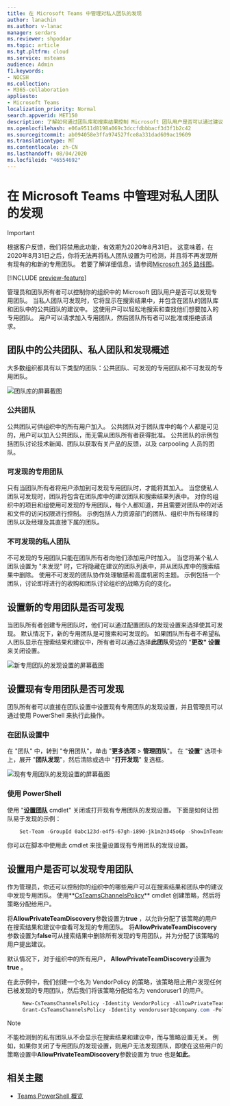 ```yaml
---
title: 在 Microsoft Teams 中管理对私人团队的发现
author: lanachin
ms.author: v-lanac
manager: serdars
ms.reviewer: shpoddar
ms.topic: article
ms.tgt.pltfrm: cloud
ms.service: msteams
audience: Admin
f1.keywords:
- NOCSH
ms.collection:
- M365-collaboration
appliesto:
- Microsoft Teams
localization_priority: Normal
search.appverid: MET150
description: 了解如何通过团队库和搜索结果控制 Microsoft 团队用户是否可以通过建议发现专用团队。
ms.openlocfilehash: e06a9511d8198a069c3dccfdbbbacf3d3f1b2c42
ms.sourcegitcommit: ab094058e3ffa974527fce8a331dad609ac19609
ms.translationtype: MT
ms.contentlocale: zh-CN
ms.lasthandoff: 08/04/2020
ms.locfileid: "46554692"
---
```

# <a name="manage-discovery-of-private-teams-in-microsoft-teams"></a>在 Microsoft Teams 中管理对私人团队的发现

> [!IMPORTANT]
> 根据客户反馈，我们将禁用此功能，有效期为2020年8月31日。 这意味着，在2020年8月31日之后，你将无法再将私人团队设置为可检测，并且将不再发现所有现有的和新的专用团队。 若要了解详细信息，请参阅[Microsoft 365 路线图](https://www.microsoft.com/en-us/microsoft-365/roadmap?featureid=44370)。

[!INCLUDE [preview-feature](includes/preview-feature.md)]

管理员和团队所有者可以控制你的组织中的 Microsoft 团队用户是否可以发现专用团队。 当私人团队可发现时，它将显示在搜索结果中，并包含在团队的团队库和团队中的公共团队的建议中。 这使用户可以轻松地搜索和查找他们想要加入的专用团队。 用户可以请求加入专用团队，然后团队所有者可以批准或拒绝该请求。

## <a name="overview-of-public-teams-private-teams-and-discovery-in-teams"></a>团队中的公共团队、私人团队和发现概述

大多数组织都具有以下类型的团队：公共团队、可发现的专用团队和不可发现的专用团队。

![团队库的屏幕截图](media/private-team-discovery-team-gallery.png)

### <a name="public-teams"></a>公共团队

公共团队可供组织中的所有用户加入。 公共团队对于团队库中的每个人都是可见的，用户可以加入公共团队，而无需从团队所有者获得批准。 公共团队的示例包括团队讨论技术新闻、团队以获取有关产品的反馈，以及 carpooling 人员的团队。

### <a name="discoverable-private-teams"></a>可发现的专用团队

只有当团队所有者将用户添加到可发现专用团队时，才能将其加入。 当您使私人团队可发现时，团队将包含在团队库中的建议团队和搜索结果列表中。 对你的组织中的项目和组使用可发现的专用团队，每个人都知道，并且需要对团队中的对话和文件的访问权限进行控制。 示例包括人力资源部门的团队、组织中所有经理的团队以及经理及其直接下属的团队。

### <a name="non-discoverable-private-teams"></a>不可发现的私人团队

不可发现的专用团队只能在团队所有者向他们添加用户时加入。 当您将某个私人团队设置为 "未发现" 时，它将隐藏在建议的团队列表中，并从团队库中的搜索结果中删除。 使用不可发现的团队协作处理敏感和高度机密的主题。 示例包括一个团队，讨论即将进行的收购和团队讨论组织的战略方向的变化。

## <a name="set-whether-new-private-teams-are-discoverable"></a>设置新的专用团队是否可发现

当团队所有者创建专用团队时，他们可以通过配置团队的发现设置来选择使其可发现。 默认情况下，新的专用团队是可搜索和可发现的。 如果团队所有者不希望私人团队显示在搜索结果和建议中，所有者可以通过选择**此团队**旁边的 "**更改" 设置**来关闭设置。

![新专用团队的发现设置的屏幕截图](media/private-team-discovery-new-team.png)

## <a name="set-whether-existing-private-teams-are-discoverable"></a>设置现有专用团队是否可发现

团队所有者可以直接在团队设置中设置现有专用团队的发现设置，并且管理员可以通过使用 PowerShell 来执行此操作。

### <a name="in-team-settings"></a>在团队设置中

在 "团队" 中，转到 "专用团队"，单击 "**更多选项**  >  **管理团队**"。 在 "**设置**" 选项卡上，展开 "**团队发现**"，然后清除或选中 "**打开发现**" 复选框。

![现有专用团队的发现设置的屏幕截图](media/private-team-discovery-existing-team.png)

### <a name="using-powershell"></a>使用 PowerShell

使用 "**[设置团队](https://docs.microsoft.com/powershell/module/teams/set-team?view=teams-ps)** cmdlet" 关闭或打开现有专用团队的发现设置。 下面是如何让团队易于发现的示例：
```PowerShell
    Set-Team -GroupId 0abc123d-e4f5-67gh-i890-jk1m2n345o6p -ShowInTeamsSearchAndSuggestions $true
```
你可以在脚本中使用此 cmdlet 来批量设置现有专用团队的发现设置。

## <a name="set-whether-users-can-discover-private-teams"></a>设置用户是否可以发现专用团队

作为管理员，你还可以控制你的组织中的哪些用户可以在搜索结果和团队中的建议中发现专用团队。 使用**[CsTeamsChannelsPolicy](https://docs.microsoft.com/powershell/module/skype/new-csteamschannelspolicy?view=skype-ps)** cmdlet 创建策略，然后将策略分配给用户。
 
将**AllowPrivateTeamDiscovery**参数设置为**true** ，以允许分配了该策略的用户在搜索结果和建议中查看可发现的专用团队。 将**AllowPrivateTeamDiscovery**参数设置为**false**可从搜索结果中删除所有发现的专用团队，并为分配了该策略的用户提出建议。

默认情况下，对于组织中的所有用户， **AllowPrivateTeamDiscovery**设置为**true** 。

在此示例中，我们创建一个名为 VendorPolicy 的策略，该策略阻止用户发现任何已被发现的专用团队，然后我们将该策略分配给名为 vendoruser1 的用户。
```PowerShell
     New-CsTeamsChannelsPolicy -Identity VendorPolicy -AllowPrivateTeamDiscovery $false
     Grant-CsTeamsChannelsPolicy -Identity vendoruser1@company.com -PolicyName VendorPolicy
```

> [!NOTE]
> 不能检测到的私有团队从不会显示在搜索结果和建议中，而与策略设置无关。 例如，如果你关闭了专用团队的发现设置，则用户无法发现团队，即使在这些用户的策略设置中**AllowPrivateTeamDiscovery**参数设置为 true 也是**如此**。

## <a name="related-topics"></a>相关主题
- [Teams PowerShell 概览](teams-powershell-overview.md)
